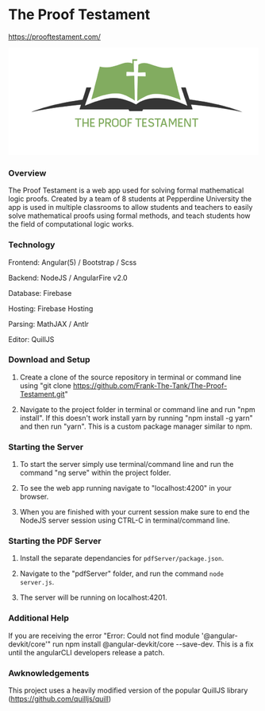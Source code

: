 # The Proof Testament  

 https://prooftestament.com/
 
 ![alt text](./src/assets/images/logoName.png)

### Overview

The Proof Testament is a web app used for solving formal mathematical logic proofs. Created by a team of 8 students at Pepperdine University the app is used in multiple classrooms to allow students and teachers to easily solve mathematical proofs using formal methods, and teach students how the field of computational logic works.  

### Technology

Frontend: Angular(5) / Bootstrap / Scss

Backend: NodeJS / AngularFire v2.0

Database: Firebase 

Hosting: Firebase Hosting

Parsing: MathJAX / Antlr

Editor: QuillJS 

### Download and Setup

1. Create a clone of the source repository in terminal or command line using "git clone https://github.com/Frank-The-Tank/The-Proof-Testament.git"

2. Navigate to the project folder in terminal or command line and run "npm install". If this doesn't work install yarn by running "npm install -g yarn" and then run "yarn". This is a custom package manager similar to npm.

### Starting the Server

1. To start the server simply use terminal/command line and run the command "ng serve" within the project folder.

2. To see the web app running navigate to "localhost:4200" in your browser.

3. When you are finished with your current session make sure to end the NodeJS server session using CTRL-C in terminal/command line.

### Starting the PDF Server

1. Install the separate dependancies for `pdfServer/package.json`.

2. Navigate to the "pdfServer" folder, and run the command `node server.js`.

3. The server will be running on localhost:4201.

### Additional Help
If you are receiving the error "Error: Could not find module '@angular-devkit/core'" run npm install @angular-devkit/core --save-dev. This is a fix until the angularCLI developers release a patch.

### Awknowledgements
This project uses a heavily modified version of the popular QuillJS library (https://github.com/quilljs/quill)
